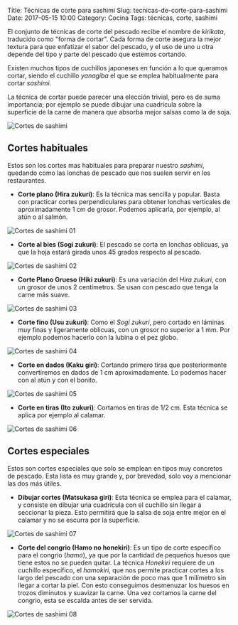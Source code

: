 Title: Técnicas de corte para sashimi
Slug: tecnicas-de-corte-para-sashimi
Date: 2017-05-15 10:00
Category: Cocina
Tags: técnicas, corte, sashimi



El conjunto de técnicas de corte del pescado recibe el nombre de *kirikata*, traducido como "forma de cortar". Cada forma de corte asegura la mejor textura para que enfatizar el sabor del pescado, y el uso de uno u otra depende del tipo y parte del pescado que estemos cortando.

Existen muchos tipos de cuchillos japoneses en función a lo que queramos cortar, siendo el cuchillo *yanagiba* el que se emplea habitualmente para cortar *sashimi*.

La técnica de cortar puede parecer una elección trivial, pero es de suma importancia; por ejemplo se puede dibujar una cuadrícula sobre la superficie de la carne de manera que absorba mejor salsas como la de soja.


![Cortes de sashimi]({static}/images/cortes-de-sashimi.jpg)

## Cortes habituales

Estos son los cortes mas habituales para preparar nuestro *sashimi*, quedando como las lonchas de pescado que nos suelen servir en los restaurantes.

* **Corte plano (Hira zukuri)**: Es la técnica mas sencilla y popular. Basta con practicar cortes perpendiculares para obtener lonchas verticales de aproximadamente 1 cm de grosor. Podemos aplicarla, por ejemplo, al atún o al salmón.

![Cortes de sashimi 01]({static}/images/cortes-de-sashimi-01.jpg)

* **Corte al bies (Sogi zukuri)**: El pescado se corta en lonchas oblicuas, ya que la hoja estará girada unos 45 grados respecto al pescado.

![Cortes de sashimi 02]({static}/images/cortes-de-sashimi-02.jpg)

* **Corte Plano Grueso (Hiki zukuri)**: Es una variación del *Hira zukuri*, con un grosor de unos 2 centímetros. Se usan con pescado que tenga la carne más suave.

![Cortes de sashimi 03]({static}/images/cortes-de-sashimi-03.jpg)

* **Corte fino (Usu zukuri)**: Como el *Sogi zukuri*, pero cortado en láminas muy finas y ligeramente oblicuas, con un grosor no superior a 1 mm. Por ejemplo podemos hacerlo con la lubina o el pez globo.

![Cortes de sashimi 04]({static}/images/cortes-de-sashimi-04.jpg)

* **Corte en dados (Kaku giri)**: Cortando primero tiras que posteriormente convertiremos en dados de 1 cm aproximadamente. Lo podemos hacer con al atún y con el bonito.

![Cortes de sashimi 05]({static}/images/cortes-de-sashimi-05.jpg)

* **Corte en tiras (Ito zukuri)**: Cortamos en tiras de 1/2 cm. Esta técnica se aplica por ejemplo al calamar.

![Cortes de sashimi 06]({static}/images/cortes-de-sashimi-06.jpg)

## Cortes especiales

Estos son cortes especiales que solo se emplean en tipos muy concretos de pescado. Esta lista es muy grande y, por brevedad, solo voy a mencionar las dos más útiles.

* **Dibujar cortes (Matsukasa giri)**: Esta técnica se emplea para el calamar, y consiste en dibujar una cuadrícula con el cuchillo sin llegar a seccionar la pieza. Esto permitirá que la salsa de soja entre mejor en el calamar y no se escurra por la superficie.

![Cortes de sashimi 07]({static}/images/cortes-de-sashimi-07.jpg)

* **Corte del congrio (Hamo no honekiri)**: Es un tipo de corte específico para el congrio (*hamo*), ya que por la cantidad de pequeños huesos que tiene estos no se pueden quitar. La técnica *Honekiri* requiere de un cuchillo específico, el *hamokiri*, que nos permite practicar cortes a los largo del pescado con una separación de poco mas que 1 milímetro sin llegar a cortar la piel. Con esto conseguimos desmenuzar los huesos en trozos diminutos y suavizar la carne. Una vez cortamos la carne del congrio, esta se escalda antes de ser servida.

![Cortes de sashimi 08]({static}/images/cortes-de-sashimi-08.jpg)
